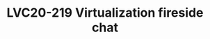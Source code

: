 ---
categories:
- lvc20
description: 'Virtualization fireside chat moderated by Mike Holmes Director of Engineering
  Foundational Technologies at &nbsp;Linaro featuring guests: Azzedine Touzni Sr.
  Director of Engineering at Qualcomm, Alex Bennee Sr. Software engineer at Linaro.<br><br>This
  fireside chat covers topics such as the current challenges in the virtualization
  domain, the state of virtualization on Arm, the end vision for Stratos, how to get
  involved, and more...'
image: /assets/images/featured-images/lvc20/LVC20-219.png
session_id: LVC20-219
session_room: Track 1 [Wednesday]
session_slot:
  end_time: 2020-09-23 10:20
  start_time: 2020-09-23 09:45
session_speakers: []
session_track: Virtualization
tag: session
tags: Virtualization
title: LVC20-219 Virtualization fireside chat
---